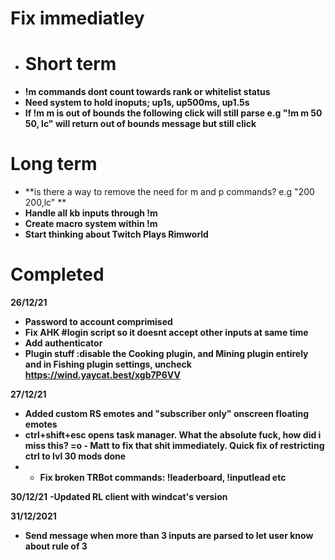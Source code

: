 # Fix immediatley 





- # Short term
- **!m commands dont count towards rank or whitelist status**
- **Need system to hold inoputs; up1s, up500ms, up1.5s**
- **If !m m is out of bounds the following click will still parse e.g "!m m 50 50, lc" will return out of bounds message but still click**


# Long term
 - **is there a way to remove the need for m and p commands? e.g  "200 200,lc" **
 - **Handle all kb inputs through !m**
 - **Create macro system within !m**
 - **Start thinking about Twitch Plays Rimworld**


# Completed 

**26/12/21**
- **Password to account comprimised**
- **Fix AHK #login script so it doesnt accept other inputs at same time**
- **Add authenticator**
- **Plugin stuff :disable the Cooking plugin, and Mining plugin entirely and in Fishing plugin settings, uncheck https://wind.yaycat.best/xgb7P6VV** 

**27/12/21**
- **Added custom RS emotes and "subscriber only" onscreen floating emotes** 
- **ctrl+shift+esc opens task manager. What the absolute fuck, how did i miss this? =o - Matt to fix that shit immediately. Quick fix of restricting ctrl to lvl 30 mods done**
- - **Fix broken TRBot commands: !leaderboard, !inputlead etc**

**30/12/21**
**-Updated RL client with windcat's version**

**31/12/2021**
- **Send message when more than 3 inputs are parsed to let user know about rule of 3**
